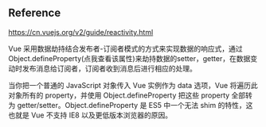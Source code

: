 
## Reference
https://cn.vuejs.org/v2/guide/reactivity.html


Vue 采用数据劫持结合发布者-订阅者模式的方式来实现数据的响应式，通过Object.defineProperty(点我查看该属性)来劫持数据的setter，getter，在数据变动时发布消息给订阅者，订阅者收到消息后进行相应的处理。

当你把一个普通的 JavaScript 对象传入 Vue 实例作为 data 选项，Vue 将遍历此对象所有的 property，并使用 Object.defineProperty 把这些 property 全部转为 getter/setter。Object.defineProperty 是 ES5 中一个无法 shim 的特性，这也就是 Vue 不支持 IE8 以及更低版本浏览器的原因。

